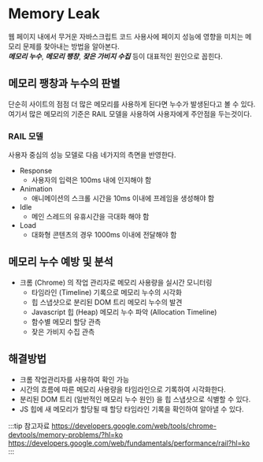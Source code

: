 # Memory Leak

웹 페이지 내에서 무거운 자바스크립트 코드 사용사에 페이지 성능에 영향을 미치는 메모리 문제를 찾아내는 방법을 알아본다.  
_**메모리 누수**_, _**메모리 팽창**_, _**잦은 가비지 수집**_ 등이 대표적인 원인으로 꼽힌다.

## 메모리 팽창과 누수의 판별

단순히 사이트의 점점 더 많은 메모리를 사용하게 된다면 누수가 발생된다고 볼 수 있다.  
여기서 많은 메모리의 기준은 RAIL 모델을 사용하여 사용자에게 주안점을 두는것이다.

### RAIL 모델

사용자 중심의 성능 모델로 다음 네가지의 측면을 반영한다.

* Response
  * 사용자의 입력은 100ms 내에 인지해야 함
* Animation
  * 애니메이션의 스크롤 시간을 10ms 이내에 프레임을 생성해야 함
* Idle
  * 메인 스레드의 유휴시간을 극대화 해야 함
* Load
  * 대화형 콘텐츠의 경우 1000ms 이내에 전달해야 함

## 메모리 누수 예방 및 분석

* 크롬 (Chrome) 의 작업 관리자로 메모리 사용량을 실시간 모니터링
  * 타임라인 (Timeline) 기록으로 메모리 누수의 시각화
  * 힙 스냅샷으로 분리된 DOM 트리 메모리 누수의 발견
  * Javascript 힙 (Heap) 메모리 누수 파악 (Allocation Timeline)
  * 함수별 메모리 할당 관측
  * 잦은 가비지 수집 관측

## 해결방법

* 크롬 작업관리자를 사용하여 확인 가능
* 시간의 흐름에 따른 메모리 사용량을 타임라인으로 기록하여 시각화한다.
* 분리된 DOM 트리 (일반적인 메모리 누수 원인) 을 힙 스냅샷으로 식별할 수 있다.
* JS 힙에 새 메모리가 할당될 때 할당 타임라인 기록을 확인하여 알아낼 수 있다.

:::tip 참고자료
<https://developers.google.com/web/tools/chrome-devtools/memory-problems/?hl=ko>
<https://developers.google.com/web/fundamentals/performance/rail?hl=ko>
:::